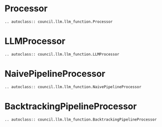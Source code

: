 # Processor

```{eval-rst}
.. autoclass:: council.llm.llm_function.Processor
```

# LLMProcessor

```{eval-rst}
.. autoclass:: council.llm.llm_function.LLMProcessor
```

# NaivePipelineProcessor

```{eval-rst}
.. autoclass:: council.llm.llm_function.NaivePipelineProcessor
```

# BacktrackingPipelineProcessor

```{eval-rst}
.. autoclass:: council.llm.llm_function.BacktrackingPipelineProcessor
```
